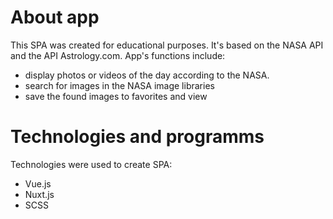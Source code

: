 # About app

This SPA was created for educational purposes. It's based on the NASA API and the API Astrology.com. App's functions include:
- display photos or videos of the day according to the NASA.
- search for images in the NASA image libraries
- save the found images to favorites and view

# Technologies and programms

Technologies were used to create SPA:
- Vue.js
- Nuxt.js
- SCSS


